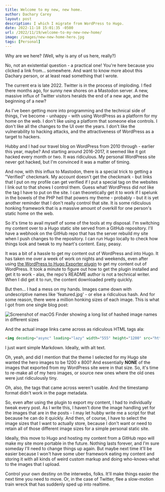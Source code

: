 ```yaml
---
title: Welcome to my new, new home.
author: Dachary Carey
layout: post
description: I which I migrate from WordPress to Hugo.
date: 2022-11-18 15:01:35 -0500
url: /2022/11/19/welcome-to-my-new-new-home/
image: /images/new-new-home-hero.jpg
tags: [Personal]
---
```


Why are we here? (Well, why is any of us here, really?)

No, not an existential question - a practical one! You're here because you clicked a link from... somewhere. And want to know more about this Dachary person, or at least read something that I wrote.

The current era is late 2022. Twitter is in the process of imploding. I fled there months ago, for sunny new shores on a Mastodon server. A new, massive influx of Twitter visitors heralds the end of a new age, and the beginning of a new?

As I've been getting more into programming and the technical side of things, I've become - unhappy - with using WordPress as a platform for my home on the web. I don't like using a platform that someone else controls. I don't like all the changes to the UI over the years. I don't like the vulnerability to hacking attacks, and the attractiveness of WordPress as a target to hackers.

Hubby and I had our travel blog on WordPress from 2010 through - earlier this year, maybe? And starting around 2016-2017, it seemed like it got hacked every month or two. It was ridiculous. My personal WordPress site never got hacked, but I'm convinced it was a matter of timing. 

And now, with this influx to Mastodon, there is a special trick to getting a "Verified" checkmark. My account doesn't get the checkmark - but links that I put on my profile can get verified if I put a special tag on the websites I link out to that shows I control them. Guess what! WordPress did _not_ like the tag I have to put on the site. I can theoretically get it to work if I spelunk in the bowels of the PHP hell that powers my theme - probably - but it is yet another reminder that I don't really control that site. It is some ridiculous honking framework that is a massive amount of overkill for one person's static home on the web.

So it's time to avail myself of some of the tools at my disposal. I'm switching my content over to a Hugo static site served from a GitHub repository. I'll have a webhook on the GitHub repo that has the server rebuild my site when I push changes to the repository. I can run Hugo locally to check how things look and tweak to my heart's content. Easy, peasy. 

It was a bit of a hassle to get my content out of WordPress and into Hugo. It has taken me over a week of work on nights and weekends, even after using [the WordPress to Hugo Exporter plugin][1] to get my content out of WordPress. It took a minute to figure out how to get the plugin installed and get it to work - alas, the repo's README author is not a technical writer. When I did get it to run, the content downloaded pretty quickly.

But then... I had a mess on my hands. Images came down with undescriptive names like 'featured.jpg' - or else a ridiculous hash. And for some reason, there were a million honking sizes of each image. This is what I got from one single blog post:

![Screenshot of macOS Finder showing a long list of hashed image names in different sizes](/images/wp-to-hugo-images.jpg)

And the actual image links came across as ridiculous HTML tags ala:

```html
<img decoding="async" loading="lazy" width="555" height="1200" src="https://dacharycarey.com/wp-content/uploads/2022/03/96540297-7A35-4EB3-A179-4C9223F66AEE_1_102_o-555x1200.jpeg" alt="" class="wp-image-480" srcset="https://dacharycarey.com/wp-content/uploads/2022/03/96540297-7A35-4EB3-A179-4C9223F66AEE_1_102_o-555x1200.jpeg 555w, https://dacharycarey.com/wp-content/uploads/2022/03/96540297-7A35-4EB3-A179-4C9223F66AEE_1_102_o-139x300.jpeg 139w, https://dacharycarey.com/wp-content/uploads/2022/03/96540297-7A35-4EB3-A179-4C9223F66AEE_1_102_o-768x1662.jpeg 768w, https://dacharycarey.com/wp-content/uploads/2022/03/96540297-7A35-4EB3-A179-4C9223F66AEE_1_102_o-710x1536.jpeg 710w, https://dacharycarey.com/wp-content/uploads/2022/03/96540297-7A35-4EB3-A179-4C9223F66AEE_1_102_o.jpeg 1170w" sizes="(max-width: 555px) 100vw, 555px" />
```

I just want simple Markdown. Ideally, with alt text. 

Oh, yeah, and did I mention that the theme I selected for my Hugo site wanted the hero images to be 1200 x 800? And essentially **NONE** of the images that exported from my WordPress site were in that size. So, it's time to re-make all of my hero images, or source new ones where the old ones were just ridiculously tiny.

Oh, also, the tags that came across weren't usable. And the timestamp format didn't work in the page metadata. 

So, even after using the plugin to export my content, I had to individually tweak every post. As I write this, I haven't done the image handling yet for the images that are in the posts - I may let hubby write me a script for that because he can do it quickly. And then, of course, I have to select the image sizes that I want to actually store, because I don't want or need to retain all of those different image sizes for a simple personal static site. 

Ideally, this move to Hugo and hosting my content from a GitHub repo will make my site more portable in the future. Nothing lasts forever, and I'm sure someday I'll need to change things up again. But maybe next time it'll be easier because I won't have some uber framework eating my content and storing it with all kinds of weird custom markup and doing who-knows-what to the images that I upload.

Control your own destiny on the interwebs, folks. It'll make things easier the next time you need to move. Or, in the case of Twitter, flee a slow-motion train wreck that has suddenly sped up into realtime.

[1]: https://github.com/SchumacherFM/wordpress-to-hugo-exporter